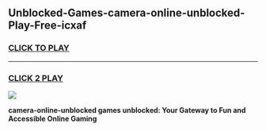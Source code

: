 
## Unblocked-Games-camera-online-unblocked-Play-Free-icxaf
<h3>
<a href="https://premium76.site?title=camera-online-unblocked&ref=21A">CLICK TO PLAY</a></h3>
<hr>

<h3>
<a href="https://premium76.site?title=camera-online-unblocked&ref=21A">CLICK 2 PLAY</a>
  
</h3>

<a href="https://premium76.site?title=camera-online-unblocked&ref=21A"><img src="https://clearcache.store/games.png"></a>


**camera-online-unblocked games unblocked: Your Gateway to Fun and Accessible Online Gaming**
